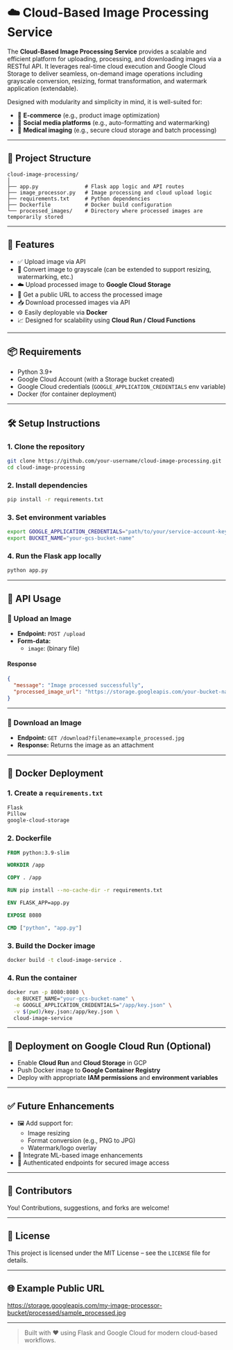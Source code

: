 # ☁️ Cloud-Based Image Processing Service

The **Cloud-Based Image Processing Service** provides a scalable and efficient platform for uploading, processing, and downloading images via a RESTful API. It leverages real-time cloud execution and Google Cloud Storage to deliver seamless, on-demand image operations including grayscale conversion, resizing, format transformation, and watermark application (extendable).

Designed with modularity and simplicity in mind, it is well-suited for:
- 🛒 **E-commerce** (e.g., product image optimization)
- 📱 **Social media platforms** (e.g., auto-formatting and watermarking)
- 🏥 **Medical imaging** (e.g., secure cloud storage and batch processing)

---

## 📂 Project Structure

```
cloud-image-processing/
│
├── app.py               # Flask app logic and API routes
├── image_processor.py   # Image processing and cloud upload logic
├── requirements.txt     # Python dependencies
├── Dockerfile           # Docker build configuration
└── processed_images/    # Directory where processed images are temporarily stored
```

---

## 🚀 Features

- ✅ Upload image via API
- 🎨 Convert image to grayscale (can be extended to support resizing, watermarking, etc.)
- ☁️ Upload processed image to **Google Cloud Storage**
- 🔗 Get a public URL to access the processed image
- 📥 Download processed images via API
- ⚙️ Easily deployable via **Docker**
- 📈 Designed for scalability using **Cloud Run / Cloud Functions**

---

## 📦 Requirements

- Python 3.9+
- Google Cloud Account (with a Storage bucket created)
- Google Cloud credentials (`GOOGLE_APPLICATION_CREDENTIALS` env variable)
- Docker (for container deployment)

---

## 🛠️ Setup Instructions

### 1. Clone the repository

```bash
git clone https://github.com/your-username/cloud-image-processing.git
cd cloud-image-processing
```

### 2. Install dependencies

```bash
pip install -r requirements.txt
```

### 3. Set environment variables

```bash
export GOOGLE_APPLICATION_CREDENTIALS="path/to/your/service-account-key.json"
export BUCKET_NAME="your-gcs-bucket-name"
```

### 4. Run the Flask app locally

```bash
python app.py
```

---

## 🧪 API Usage

### 🔼 Upload an Image

- **Endpoint:** `POST /upload`
- **Form-data:**  
  - `image`: (binary file)

#### Response

```json
{
  "message": "Image processed successfully",
  "processed_image_url": "https://storage.googleapis.com/your-bucket-name/processed/example_processed.jpg"
}
```

---

### 🔽 Download an Image

- **Endpoint:** `GET /download?filename=example_processed.jpg`
- **Response:** Returns the image as an attachment

---

## 🐳 Docker Deployment

### 1. Create a `requirements.txt`

```txt
Flask
Pillow
google-cloud-storage
```

### 2. Dockerfile

```dockerfile
FROM python:3.9-slim

WORKDIR /app

COPY . /app

RUN pip install --no-cache-dir -r requirements.txt

ENV FLASK_APP=app.py

EXPOSE 8080

CMD ["python", "app.py"]
```

### 3. Build the Docker image

```bash
docker build -t cloud-image-service .
```

### 4. Run the container

```bash
docker run -p 8080:8080 \
  -e BUCKET_NAME="your-gcs-bucket-name" \
  -e GOOGLE_APPLICATION_CREDENTIALS="/app/key.json" \
  -v $(pwd)/key.json:/app/key.json \
  cloud-image-service
```

---

## 📡 Deployment on Google Cloud Run (Optional)

- Enable **Cloud Run** and **Cloud Storage** in GCP
- Push Docker image to **Google Container Registry**
- Deploy with appropriate **IAM permissions** and **environment variables**

---

## ✅ Future Enhancements

- 🖼️ Add support for:
  - Image resizing
  - Format conversion (e.g., PNG to JPG)
  - Watermark/logo overlay
- 🧠 Integrate ML-based image enhancements
- 🔐 Authenticated endpoints for secured image access

---

## 👥 Contributors

You! Contributions, suggestions, and forks are welcome!

---

## 📃 License

This project is licensed under the MIT License – see the `LICENSE` file for details.

---

## 🌐 Example Public URL

https://storage.googleapis.com/my-image-processor-bucket/processed/sample_processed.jpg

---

> Built with ❤️ using Flask and Google Cloud for modern cloud-based workflows.

